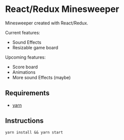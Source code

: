 
# React/Redux Minesweeper
Minesweeper created with React/Redux.

Current features:
 - Sound Effects
 - Resizable game board
 
Upcoming features:
 - Score board
 - Animations
 - More sound Effects (maybe)

## Requirements
 - [yarn](https://yarnpkg.com/en/)

## Instructions

    yarn install && yarn start
